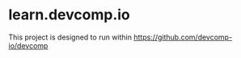 learn.devcomp.io
================

This project is designed to run within https://github.com/devcomp-io/devcomp
